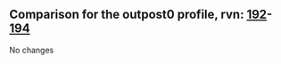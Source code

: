 ## Comparison for the outpost0 profile, rvn: [192](https://github.com/PRO100KatYT/FortniteProfileRevisions/tree/main/profiles/outpost0/192%20outpost0.json)-[194](https://github.com/PRO100KatYT/FortniteProfileRevisions/tree/main/profiles/outpost0/194%20outpost0.json)

No changes
